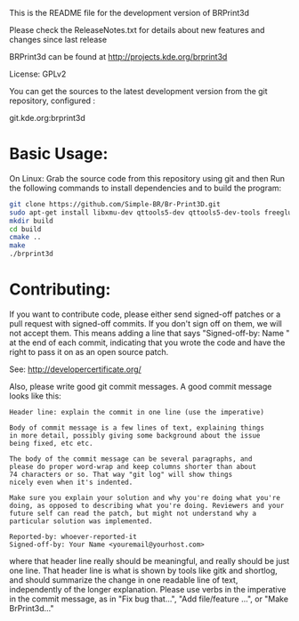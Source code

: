 This is the README file for the development version of BRPrint3d

Please check the ReleaseNotes.txt for details about new features and
changes since last release

BRPrint3d can be found at http://projects.kde.org/brprint3d

License: GPLv2

You can get the sources to the latest development version from the git
repository, configured :

git.kde.org:brprint3d

Basic Usage:
============
On Linux:
Grab the source code from this repository using git and then
Run the following commands to install dependencies and to build the program:

```sh
git clone https://github.com/Simple-BR/Br-Print3D.git
sudo apt-get install libxmu-dev qttools5-dev qttools5-dev-tools freeglut3-dev
mkdir build
cd build
cmake ..
make
./brprint3d
```

Contributing:
=============

If you want to contribute code, please either send signed-off patches or
a pull request with signed-off commits.  If you don't sign off on them,
we will not accept them. This means adding a line that says
"Signed-off-by: Name <email>" at the end of each commit, indicating that
you wrote the code and have the right to pass it on as an open source
patch.

See: http://developercertificate.org/

Also, please write good git commit messages.  A good commit message
looks like this:

	Header line: explain the commit in one line (use the imperative)

	Body of commit message is a few lines of text, explaining things
	in more detail, possibly giving some background about the issue
	being fixed, etc etc.

	The body of the commit message can be several paragraphs, and
	please do proper word-wrap and keep columns shorter than about
	74 characters or so. That way "git log" will show things
	nicely even when it's indented.

	Make sure you explain your solution and why you're doing what you're
	doing, as opposed to describing what you're doing. Reviewers and your
	future self can read the patch, but might not understand why a
	particular solution was implemented.

	Reported-by: whoever-reported-it
	Signed-off-by: Your Name <youremail@yourhost.com>

where that header line really should be meaningful, and really should be
just one line.  That header line is what is shown by tools like gitk and
shortlog, and should summarize the change in one readable line of text,
independently of the longer explanation. Please use verbs in the
imperative in the commit message, as in "Fix bug that...", "Add
file/feature ...", or "Make BrPrint3d..."
